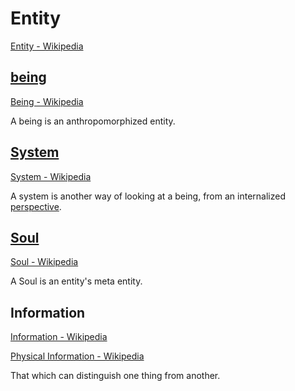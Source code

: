 # Entity

[Entity - Wikipedia](https://en.wikipedia.org/wiki/Entity)

## [being](./being)

[Being - Wikipedia](https://en.wikipedia.org/wiki/Being)

A being is an anthropomorphized entity.

## [System](./system.md)

[System - Wikipedia](https://en.wikipedia.org/wiki/System)

A system is another way of looking at a being, from an internalized [perspective](./perspective.md).

## [Soul](./soul.md)

[Soul - Wikipedia](https://en.wikipedia.org/wiki/Soul)

A Soul is an entity's meta entity.

## Information

[Information - Wikipedia](https://en.wikipedia.org/wiki/Information)

[Physical Information - Wikipedia](https://en.wikipedia.org/wiki/Physical_information)

That which can distinguish one thing from another.

